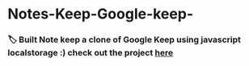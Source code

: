 # Notes-Keep-Google-keep-
### :label: Built Note keep a clone of Google Keep using javascript localstorage :) check out the project [here](https://aarchie-05.github.io/Notes-Keep-Google-keep-/)
